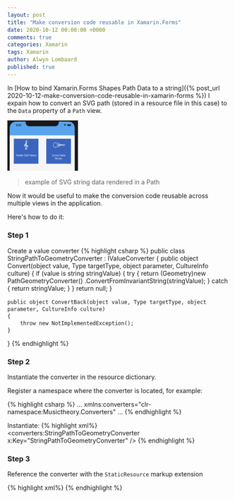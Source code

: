 ```yaml
---
layout: post
title: "Make conversion code reusable in Xamarin.Forms"
date: 2020-10-12 00:00:00 +0000
comments: true
categories: Xamarin
tags: Xamarin
author: Alwyn Lombaard
published: true
---
```


In [How to bind Xamarin.Forms Shapes Path Data to a string]({% post_url 2020-10-12-make-conversion-code-reusable-in-xamarin-forms %}) I expain how to convert an SVG path (stored in a resource file in this case) to the `Data` property of a `Path` view.

<a href="/images/pathicons.png" target="_blank"><img src="/images/pathicons.png" alt="Step 1" width="160"/></a>
>example of SVG string data rendered in a Path

Now it would be useful to make the conversion code reusable across multiple views in the application.

Here's how to do it:

### Step 1
Create a value converter
{% highlight csharp %}
public class StringPathToGeometryConverter : IValueConverter
{
    public object Convert(object value, Type targetType, object parameter, CultureInfo culture)
    {
        if (value is string stringValue)
        {
            try
            {
                return (Geometry)new PathGeometryConverter()
                .ConvertFromInvariantString(stringValue);
            }
            catch
            {
                return stringValue;
            }
        }
        return null;
    }

    public object ConvertBack(object value, Type targetType, object parameter, CultureInfo culture)
    {
        throw new NotImplementedException();
    }
}
{% endhighlight %}

### Step 2
Instantiate the converter in the resource dictionary. 

Register a namespace where the converter is located, for example:

{% highlight csharp %}
...
xmlns:converters="clr-namespace:Musictheory.Converters"
...
{% endhighlight %}

Instantiate:
{% highlight xml%}
<ResourceDictionary>
    <converters:StringPathToGeometryConverter
        x:Key="StringPathToGeometryConverter" />
</ResourceDictionary>
{% endhighlight %}

### Step 3
Reference the converter with the `StaticResource` markup extension
    
{% highlight xml%}
<Path
    Data="{Binding IconSvgPath, 
    Converter={StaticResource StringPathToGeometryConverter}}"
    Stroke="White"
    Fill="White"
    StrokeThickness="1"
    Aspect="Uniform"
    VerticalOptions="Center"
    HorizontalOptions="Center"/>
{% endhighlight %}

